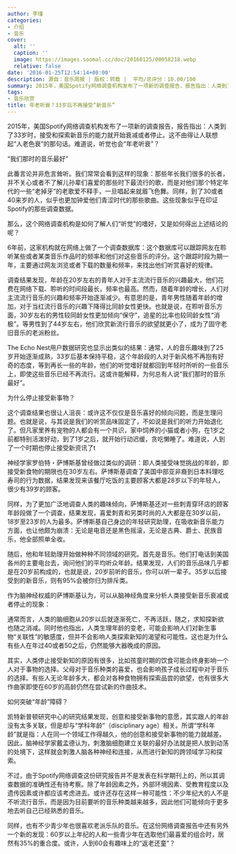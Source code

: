 ```yaml
---
author: 李瑾
categories:
- 介绍
- 音乐
cover:
  alt: ''
  caption: ''
  image: https://images.soomal.cc/doc/20160125/00058218.webp
  relative: false
date: '2016-01-25T12:54:14+08:00'
description: 源自：音乐周报 | 版权：转载 |  平均/总评分：10.00/100
summary: 2015年，美国Spotify网络调查机构发布了一项新的调查报告，报告指出：人类到了33岁时，接受和探索新音乐的能力就开始衰减或者停止。这不由得让人联想起“人老色衰”的那句话。难道说，听觉也会“年老听衰”？
tags:
- 音乐欣赏
title: 年老听衰？33岁后不再接受“新音乐”
---
```


2015年，美国Spotify网络调查机构发布了一项新的调查报告，报告指出：人类到了33岁时，接受和探索新音乐的能力就开始衰减或者停止。这不由得让人联想起“人老色衰”的那句话。难道说，听觉也会“年老听衰”？

“我们那时的音乐最好”

此番言论并非危言耸听。我们常常会看到这样的现象：那些年长我们很多的长者，并不关心或者不了解儿孙辈们喜爱的那些时下最流行的歌，而是对他们那个特定年代的一些“老掉牙”的老歌爱不释手，一旦唱起来就眉飞色舞。同样，到了30或者40来岁的人，似乎也更加钟爱他们青涩时代的那些歌曲。这些现象似乎在印证Spotify的那些调查数据。

那么，这个网络调查机构是如何了解人们“听觉”的嗜好，又是如何得出上述结论的呢？

6年前，这家机构就在网络上做了一个调查数据库：这个数据库可以跟踪网友在聆听某些或者某类音乐作品时的频率和他们对这些音乐的评分。这个跟踪时段为期一年，主要通过网友浏览或者下载的数量和频率，来找出他们听赏喜好的规律。

调查结果发现，年龄在20岁左右的青年人对于主流流行音乐的兴趣最大，他们花费在网络下载、聆听的时间段最长，频率也最高。然而，随着年龄的增长，人们对主流流行音乐的兴趣和频率开始逐渐减少。有意思的是，青年男性随着年龄的增加，对于当红流行音乐的兴趣下降得比同龄女性更快。也就是说，在聆听音乐方面，30岁左右的男性较同龄女性更加倾向“保守”，追星的比率也较同龄女性“消极”。等男性到了44岁左右，他们欣赏新流行音乐的欲望就更小了，成为了固守老旧音乐的老派粉丝。

The Echo Nest用户数据研究也显示出类似的结果：通常，人的音乐趣味到了25岁开始逐渐成熟，33岁后基本保持平稳，这个年龄段的人对于新风格不再抱有好奇的态度，等到再长一些的年龄，他们的听觉嗜好就都回到年轻时所听的一些音乐上，即使这些音乐已经不再流行。这或许能解释，为何总有人说“我们那时的音乐最好”。

为什么停止接受新事物？

这个调查结果也很让人沮丧：或许这不仅仅是音乐喜好的倾向问题，而是生理问题。也就是说，与其说是我们的听赏品味固定了，不如说是我们的听力开始退化了。但凡家里养有宠物的人都会有一个共识，家中饲养的小猫或者小狗，在1岁之前都特别活泼好动，到了1岁之后，就开始行动迟缓，贪吃懒睡了。难道说，人到了一个时期也停止接受新资讯了t

神经学家罗伯特・萨博斯基曾经做过类似的调研：即人类接受味觉挑战的年龄，即接受新食物的期限也在30岁左右。萨博斯基调查了美国中部亚非裔到日本料理吃寿司的行为数据，结果发现来该餐厅吃饭的主要顾客大都是28岁以下的年轻人，很少有39岁的顾客。

同样，为了更加广泛地调查人类的趣味倾向，萨博斯基还对一些刺青穿环店的顾客年龄段做了一个调查，结果发现，喜爱刺青和另类时尚的人大都是在30岁以前，18岁至23岁的人为最多。萨博斯基自己身边的年轻研究助理，在吸收新音乐能力方面，也让他颇为崩溃：无论是电音还是黑色摇滚，无论是古典、爵士、民族音乐，他全部照单全收。

随后，他和年轻助理开始做种种不同领域的研究。首先是音乐。他们打电话到美国各州的主要电台去，询问他们的平均听众年龄。结果发现，人们的音乐品味几乎都是在20岁前构成的，也就是说，20岁前听的音乐，你可以听一辈子。35岁以后接受到的新音乐，则有95%会被你归为排斥类。

作为脑神经权威的萨博斯基认为，可以从脑神经角度来分析人类接受新音乐衰减或者停止的现象：

通常而言，人类的脑细胞从20岁以后就逐渐死亡，不再活跃，随之，求知探新欲也随之消减。同时他也指出，人类生理年龄的变老，可能会影响人们对新生事物“关联性”的敏感度，但并不会影响人类探索新知的渴望和可能性。这也是为什么有些人在年过40或者50之后，仍然能够大器晚成的原因。

其实，人类停止接受新知的原因有很多，比如孩童时期的饮食可能会终身影响一个人对于事物的选择。父母对于音乐种类的喜爱，也会影响孩子成长过程中对于音乐的选择。有些人无论年龄多大，都会对各种食物拥有探索品尝的欲望，也有很多大作曲家即使在60岁的高龄仍然在尝试新的作曲技术。

如何突破“年龄”障碍？

凯特新普顿研究中心的研究结果发现，创意和接受新事物的意愿，其实跟人的年龄没有太多关联，但是却与“学科年龄”（disciplinary age）相关。所谓“学科年龄”就是指：人在同一个领域工作得越久，他的创意和接受新事物的能力就越差。因此，脑神经学家戴孟德认为，刺激脑细胞建立关联的最好办法就是把人放到动荡的处境下，这样就会刺激人脑各种神经和连接，从而进行新知的跨领域学习和探索。

不过，由于Spotify网络调查这份研究报告并不是发表在科学期刊上的，所以其调查数据的准确性还有待考察。除了年龄因素之外，外部环境因素、受教育程度以及遗传因素或许都应该考虑进去。或许还存在这样一种可能性：不少年纪大的人不是不听流行音乐，而是因为目前要听的音乐种类越来越多，因此他们可能倾向于更多地去听自己已经熟悉的音乐。

同样，也有不少青少年也很喜欢老派乐队的音乐。在这份网络调查报告中还有另外一个新的发现：60岁以上年纪的人和一些青少年在选取他们最喜爱的组合时，居然有35%的重合度。或许，人到60会有趣味上的“返老还童”？